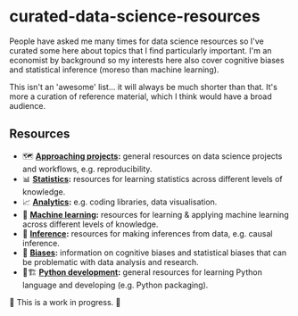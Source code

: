 # curated-data-science-resources
People have asked me many times for data science resources so I've curated some here about topics that I find particularly important.  I'm an economist by background so my interests here also cover cognitive biases and statistical inference (moreso than machine learning).

This isn't an 'awesome' list... it will always be much shorter than that.  It's more a curation of reference material, which I think would have a broad audience.

## Resources
- 🗺 **[Approaching projects](resources/approaching-projects.md):** general resources on data science projects and workflows, e.g. reproducibility.
- 📊 **[Statistics](resources/statistics.md):** resources for learning statistics across different levels of knowledge.
- 📈 **[Analytics](resources/analytics.md):** e.g. coding libraries, data visualisation.
- 🤖 **[Machine learning](resources/machine-learning.md):** resources for learning & applying machine learning across different levels of knowledge.
- 🤔 **[Inference](resources/inference.md):** resources for making inferences from data, e.g. causal inference.
- 🧠 **[Biases](resources/biases.md):** information on cognitive biases and statistical biases that can be problematic with data analysis and research.
- 🐍🏗 **[Python development](resources/python-development.md):** general resources for learning Python language and developing (e.g. Python packaging).

🚧 This is a work in progress. 🚧
